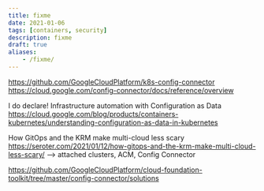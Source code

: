 ```yaml
---
title: fixme
date: 2021-01-06
tags: [containers, security]
description: fixme
draft: true
aliases:
    - /fixme/
---
```

https://github.com/GoogleCloudPlatform/k8s-config-connector
https://cloud.google.com/config-connector/docs/reference/overview

I do declare! Infrastructure automation with Configuration as Data
https://cloud.google.com/blog/products/containers-kubernetes/understanding-configuration-as-data-in-kubernetes

How GitOps and the KRM make multi-cloud less scary
https://seroter.com/2021/01/12/how-gitops-and-the-krm-make-multi-cloud-less-scary/
--> attached clusters, ACM, Config Connector


https://github.com/GoogleCloudPlatform/cloud-foundation-toolkit/tree/master/config-connector/solutions